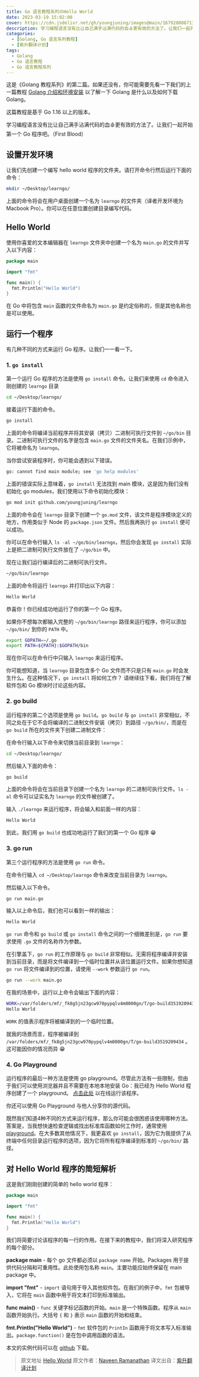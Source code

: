 ```yaml
---
title: Go 语言教程系列のHello World
date: 2023-03-19 15:02:00
cover: https://cdn.jsdelivr.net/gh/youngjuning/images@main/1679280067130.png
description: 学习编程语言没有比让自己满手沾满代码的血🩸更有效的方法了。让我们一起开始第一个 Go 程序吧。
categories:
  - [Golang, Go 语言系列教程]
  - [紫升翻译计划]
tags:
  - Golang
  - Go 语言教程
  - Go 语言教程系列
---
```


这是《Golang 教程系列》的第二篇。如果还没有，你可能需要先看一下我们的上一篇教程 [Golang 介绍和环境安装](https://juejin.cn/post/6942492190291525662) 以了解一下 Golang 是什么以及如何下载 Golang。

这篇教程是基于 Go 1.16 以上的版本。

学习编程语言没有比让自己满手沾满代码的血🩸更有效的方法了。让我们一起开始第一个 Go 程序吧。（First Blood）

## 设置开发环境

让我们先创建一个编写 hello world 程序的文件夹。请打开命令行然后运行下面的命令：

```sh
mkdir ~/Desktop/learngo/
```

上面的命令将会在用户桌面创建一个名为 `learngo` 的文件夹（译者开发环境为 Macbook Pro）。你可以在任意位置创建目录编写代码。

## Hello World

使用你喜爱的文本编辑器在 `learngo` 文件夹中创建一个名为 `main.go` 的文件并写入以下内容：

```go
package main

import "fmt"

func main() {
  fmt.Println("Hello World")
}
```

在 Go 中将包含 `main` 函数的文件命名为 `main.go` 是约定俗称的，但是其他名称也是可以使用。

## 运行一个程序

有几种不同的方式来运行 Go 程序。让我们一一看一下。

### 1. `go install`

第一个运行 Go 程序的方法是使用 `go install` 命令。让我们来使用 `cd` 命令进入刚创建的 `learngo` 目录

```sh
cd ~/Desktop/learngo/
```

接着运行下面的命令。

```sh
go install
```

上面的命令将编译当前程序并将其安装（拷贝）二进制可执行文件到 `~/go/bin` 目录。二进制可执行文件的名字是包含 `main.go` 文件的文件夹名。在我们示例中，它将被命名为 `learngo`。


当你尝试安装程序时，你可能会遇到以下错误。

```sh
go: cannot find main module; see 'go help modules'
```

上面的错误实际上意味着，`go install` 无法找到 main 模块，这是因为我们没有初始化 go modules，我们使用以下命令初始化模块：

```sh
go mod init github.com/youngjuning/learngo
```

上面的命令会在 `learngo` 目录下创建一个 `go.mod` 文件，该文件是程序模块定义的地方，作用类似于 Node 的 `package.json` 文件。然后我再执行 `go install` 便可以成功。

你可以在命令行输入 `ls -al ~/go/bin/learngo`，然后你会发现 `go install` 实际上是把二进制可执行文件放在了 `~/go/bin` 中。

现在让我们运行编译后的二进制可执行文件。

```sh
~/go/bin/learngo
```

上面的命令将运行 `learngo` 并打印出以下内容：

```sh
Hello World
```

恭喜你！你已经成功地运行了你的第一个 Go 程序。

如果你不想每次都输入完整的 `~/go/bin/learngo` 路径来运行程序，你可以添加 `~/go/bin/` 到你的 `PATH` 中。

```sh
export GOPATH=~/.go
export PATH=${PATH}:$GOPATH/bin
```

现在你可以在命令行中只输入 `learngo` 来运行程序。

你可能想知道，当 `learngo` 目录包含多个 Go 文件而不只是只有 `main.go` 时会发生什么。在这种情况下，`go install` 将如何工作？ 请继续往下看，我们将在了解软件包和 Go 模块时讨论这些内容。

### 2. go build

运行程序的第二个选项是使用 `go build`。`go build` 与 `go install` 非常相似，不同之处在于它不会将编译的二进制文件安装（拷贝）到路径 `~/go/bin/`，而是在 `go build` 所在的文件夹下创建二进制文件：

在命令行输入以下命令来切换当前目录到 `learngo`：

```sh
cd ~/Desktop/learngo/
```

然后输入下面的命令：

```sh
go build
```

上面的命令将会在当前目录下创建一个名为 `learngo` 的二进制可执行文件。`ls -al` 命令可以证实名为 `learngo` 的文件被创建了。

输入 `./learngo` 来运行程序，将会输入和前面一样的内容：


```sh
Hello World
```

到此，我们用 `go build` 也成功地运行了我们的第一个 Go 程序 😁

### 3. go run

第三个运行程序的方法是使用 `go run` 命令。

在命令行输入 `cd ~/Desktop/learngo` 命令来改变当前目录为 `learngo`。

然后输入以下命令。

```sh
go run main.go
```

输入以上命令后，我们也可以看到一样的输出：

```sh
Hello World
```

`go run` 命令和 `go build` 或 `go install` 命令之间的一个细微差别是，`go run` 要求使用 `.go` 文件的名称作为参数。

在引擎盖下，`go run` 的工作原理与 `go build` 非常相似。无需将程序编译并安装到当前目录，而是将文件编译到一个临时位置并从该位置运行文件。如果你想知道 `go run` 将文件编译到的位置，请使用 `--work` 参数运行 `go run`。

```sh
go run --work main.go
```

在我的场景中，运行以上命令会输出下面的内容：

```sh
WORK=/var/folders/mf/_fk8g5jn23gcw970pypqlv4m0000gn/T/go-build3519209434
Hello World
```

`WORK` 的值表示程序将被编译到的一个临时位置。

就我的场景而言，程序被编译到 `/var/folders/mf/_fk8g5jn23gcw970pypqlv4m0000gn/T/go-build3519209434` 。这可能因你的情况而异 😁

### 4. Go Playground

运行程序的最后一种方法是使用 go playground。尽管此方法有一些限制，但由于我们可以使用浏览器并且不需要在本地本地安装 Go：我已经为 Hello World 程序创建了一个 playground。 [点击此处](https://play.golang.org/p/oXGayDtoLPh) 以在线运行该程序。

你还可以使用 Go Playground 与他人分享你的源代码。

既然我们知道4种不同的方式来运行程序，那么你可能会很困惑该使用哪种方法。答案是，当我想快速检查逻辑或找出标准库函数如何工作时，通常使用 [playground](https://play.golang.org/)。在大多数其他情况下，我更喜欢 `go install`，因为它为我提供了从终端中任何目录运行程序的选项，因为它将所有程序编译到标准的 `~/go/bin/` 路径。

## 对 Hello World 程序的简短解析

这是我们刚刚创建的简单的 hello world 程序：

```go
package main

import "fmt"

func main() {
  fmt.Println("Hello World")
}
```

我们将简要讨论该程序的每一行的作用。在接下来的教程中，我们将深入研究程序的每个部分。

**package main** - 每个 go 文件都必须以 `package name` 开始。Packages 用于提供代码分隔和可重用性。此处使用包名称 `main`。主要功能应始终保留在 main package 中。

**import "fmt"** - `import` 语句用于导入其他软件包。在我们的例子中，`fmt` 包被导入，它将在 `main` 函数中用于将文本打印到标准输出。

**func main()** - `func` 关键字标记函数的开始。`main` 是一个特殊函数。程序从 `main` 函数开始执行。大括号 `{` 和 `}` 表示 `main` 函数的开始和结束。

**fmt.Println("Hello World")** - `fmt` 软件包的 `PrintIn` 函数用于将文本写入标准输出。`package.function()` 是在包中调用函数的语法。

本文的实例代码可以在 [github](https://github.com/golangbot/hello) 下载。

> 原文地址 [Hello World](https://golangbot.com/hello-world-gomod/)
> 原文作者：[Naveen Ramanathan](https://golangbot.com/about/)
> 译文出自：[紫升翻译计划](https://youngjuning.js.org/categories/%E6%B4%9B%E7%AB%B9%E7%BF%BB%E8%AF%91%E8%AE%A1%E5%88%92/)
